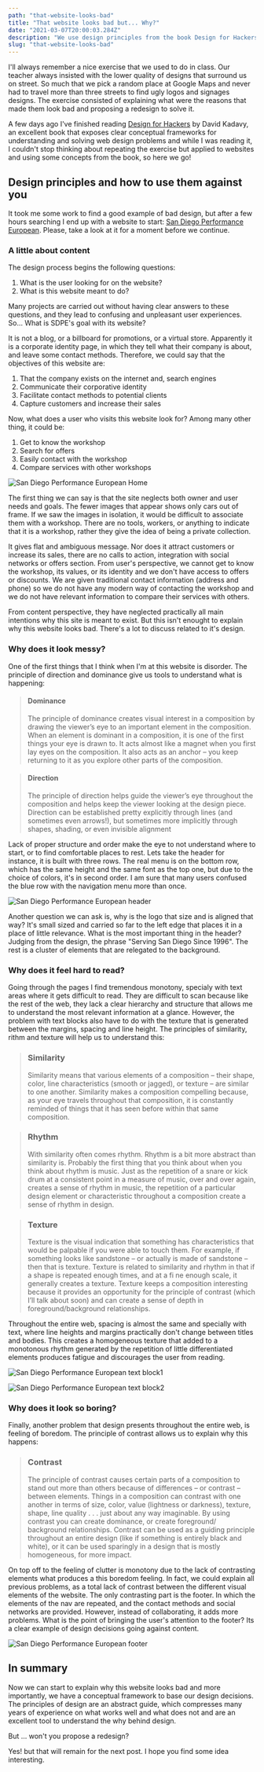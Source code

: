 ```yaml
---
path: "that-website-looks-bad"
title: "That website looks bad but... Why?"
date: "2021-03-07T20:00:03.284Z"
description: "We use design principles from the book Design for Hackers, to explain why this website looks so bad"
slug: "that-website-looks-bad"
---
```


I'll always remember a nice exercise that we used to do in class. Our teacher always insisted with the lower quality of designs that surround us on street. So much that we pick a random place at Google Maps and never had to travel more than three streets to find ugly logos and signages designs. The exercise consisted of explaining what were the reasons that made them look bad and proposing a redesign to solve it.

A few days ago I've finished reading [Design for Hackers](https://www.oreilly.com/library/view/design-for-hackers/9781119998952/) by David Kadavy, an excellent book that exposes clear conceptual frameworks for understanding and solving web design problems and while I was reading it, I couldn't stop thinking about repeating the exercise but applied to websites and using some concepts from the book, so here we go!

## Design principles and how to use them against you

It took me some work to find a good example of bad design, but after a few hours searching I end up with a website to start: [San Diego Performance European](https://sdpeuro.com). Please, take a look at it for a moment before we continue.



### A little about content

The design process begins the following questions:

1. What is the user looking for on the website?
2. What is this website meant to do?

Many projects are carried out without having clear answers to these questions, and they lead to confusing and unpleasant user experiences. So... What is SDPE's goal with its website?

It is not a blog, or a billboard for promotions, or a virtual store. Apparently it is a corporate identity page, in which they tell what their company is about, and leave some contact methods. Therefore, we could say that the objectives of this website are:

1. That the company exists on the internet and, search engines
2. Communicate their corporative identity
3. Facilitate contact methods to potential clients
4. Capture customers and increase their sales

Now, what does a user who visits this website look for? Among many other thing, it could be:

1. Get to know the workshop
2. Search for offers
3. Easily contact with the workshop
4. Compare services with other workshops

![San Diego Performance European Home](./sdpeuro.png)

The first thing we can say is that the site neglects both owner and user needs and goals. The fewer images that appear shows only cars out of frame. If we saw the images in isolation, it would be difficult to associate them with a workshop. There are no tools, workers, or anything to indicate that it is a workshop, rather they give the idea of being a private collection.

It gives flat and ambiguous message. Nor does it attract customers or increase its sales, there are no calls to action, integration with social networks or offers section. From user's perspective, we cannot get to know the workshop, its values, or its identity and we don't have access to offers or discounts. We are given traditional contact information (address and phone) so we do not have any modern way of contacting the workshop and we do not have relevant information to compare their services with others.

From content perspective, they have neglected practically all main intentions why this site is meant to exist. But this isn't enought to explain why this website looks bad. There's a lot to discuss related to it's design.

### Why does it look messy?

One of the first things that I think when I'm at this website is disorder. The principle of direction and dominance give us tools to understand what is happening:

> #### Dominance
>
> The principle of dominance creates visual interest in a composition by drawing
> the viewer’s eye to an important element in the composition. When an element
> is dominant in a composition, it is one of the first things your eye is drawn to.
> It acts almost like a magnet when you first lay eyes on the composition. It also
> acts as an anchor – you keep returning to it as you explore other parts of the
> composition.

> #### Direction
>
> The principle of direction helps guide the viewer’s eye throughout the
> composition and helps keep the viewer looking at the design piece. Direction
> can be established pretty explicitly through lines (and sometimes even arrows!),
> but sometimes more implicitly through shapes, shading, or even invisible
> alignment

Lack of proper structure and order make the eye to not understand where to start, or to find comfortable places to rest. Lets take the header for instance, it is built with three rows. The real menu is on the bottom row, which has the same height and the same font as the top one, but due to the choice of colors, it's in second order. I am sure that many users confused the blue row with the navigation menu more than once.

![San Diego Performance European header](./header.png)

Another question we can ask is, why is the logo that size and is aligned that way? It's small sized and carried so far to the left edge that places it in a place of little relevance. What is the most important thing in the header? Judging from the design, the phrase "Serving San Diego Since 1996". The rest is a cluster of elements that are relegated to the background.

### Why does it feel hard to read?

Going through the pages I find tremendous monotony, specialy with text areas where it gets difficult to read. They are difficult to scan because like the rest of the web, they lack a clear hierarchy and structure that allows me to understand the most relevant information at a glance. However, the problem with text blocks also have to do with the texture that is generated between the margins, spacing and line height. The principles of similarity, rithm and texture will help us to understand this:

> ### Similarity
>
> Similarity means that various elements of a composition – their shape, color,
> line characteristics (smooth or jagged), or texture – are similar to one another.
> Similarity makes a composition compelling because, as your eye travels
> throughout that composition, it is constantly reminded of things that it has seen
> before within that same composition.

> ### Rhythm
>
> With similarity often comes rhythm. Rhythm is a bit more abstract than
> similarity is. Probably the first thing that you think about when you think
> about rhythm is music. Just as the repetition of a snare or kick drum at a
> consistent point in a measure of music, over and over again, creates a sense of
> rhythm in music, the repetition of a particular design element or characteristic
> throughout a composition create a sense of rhythm in design.

> ### Texture
>
> Texture is the visual indication that something has characteristics that would be
> palpable if you were able to touch them. For example, if something looks like
> sandstone – or actually is made of sandstone – then that is texture. Texture is
> related to similarity and rhythm in that if a shape is repeated enough times, and
> at a fi ne enough scale, it generally creates a texture. Texture keeps a composition
> interesting because it provides an opportunity for the principle of contrast (which
> I’ll talk about soon) and can create a sense of depth in foreground/background
> relationships.

Throughout the entire web, spacing is almost the same and specially with text, where line heights and margins practically don't change between titles and bodies. This creates a homogeneous texture that added to a monotonous rhythm generated by the repetition of little differentiated elements produces fatigue and discourages the user from reading.

![San Diego Performance European text block1](./text3.png)

![San Diego Performance European text block2](./text1.png)

### Why does it look so boring?

Finally, another problem that design presents throughout the entire web, is feeling of boredom. The principle of contrast allows us to explain why this happens:

> ### Contrast
>
> The principle of contrast causes certain parts of a composition to stand out
> more than others because of differences – or contrast – between elements.
> Things in a composition can contrast with one another in terms of size, color,
> value (lightness or darkness), texture, shape, line quality . . . just about any way
> imaginable. By using contrast you can create dominance, or create foreground/
> background relationships. Contrast can be used as a guiding principle
> throughout an entire design (like if something is entirely black and white), or it
> can be used sparingly in a design that is mostly homogeneous, for more impact.

On top off to the feeling of clutter is monotony due to the lack of contrasting elements what produces a this boredom feeling. In fact, we could explain all previous problems, as a total lack of contrast between the different visual elements of the website. The only contrasting part is the footer. In which the elements of the nav are repeated, and the contact methods and social networks are provided. However, instead of collaborating, it adds more problems. What is the point of bringing the user's attention to the footer? Its a clear example of design decisions going against content.

![San Diego Performance European footer](./footer.png)

## In summary

Now we can start to explain why this website looks bad and more importantly, we have a conceptual framework to base our design decisions. The principles of design are an abstract guide, which compresses many years of experience on what works well and what does not and are an excellent tool to understand the why behind design.

But ... won't you propose a redesign?

Yes! but that will remain for the next post. I hope you find some idea interesting.
